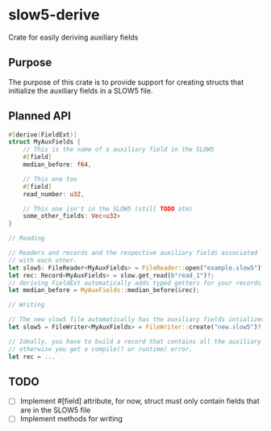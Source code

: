 # slow5-derive

Crate for easily deriving auxiliary fields

## Purpose

The purpose of this crate is to provide support for creating structs that initialize the auxiliary fields in a SLOW5 file.

## Planned API

```rust
#[derive(FieldExt)]
struct MyAuxFields {
    // This is the name of a auxiliary field in the SLOW5
    #[field]
    median_before: f64,

    // This one too
    #[field]
    read_number: u32,

    // This one isn't in the SLOW5 (still TODO atm)
    some_other_fields: Vec<u32>
}

// Reading

// Readers and records and the respective auxiliary fields associated
// with each other.
let slow5: FileReader<MyAuxFields> = FileReader::open("example.slow5")?;
let rec: Record<MyAuxFields> = slow.get_read(b"read_1")?;
// deriving FieldExt automatically adds typed getters for your records 
let median_before = MyAuxFields::median_before(&rec);

// Writing

// The new slow5 file automatically has the auxiliary fields intialized (TODO)
let slow5 = FileWriter<MyAuxFields> = FileWriter::create("new.slow5")?;

// Ideally, you have to build a record that contains all the auxiliary fields,
// otherwise you get a compile(? or runtime) error.
let rec = ...
```

## TODO

- [ ] Implement #[field] attribute, for now, struct must only contain fields that are in the SLOW5 file
- [ ] Implement methods for writing

